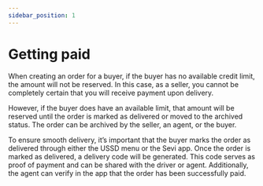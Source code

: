 ```yaml
---
sidebar_position: 1
---
```

# Getting paid

When creating an order for a buyer, if the buyer has no available credit limit, the amount will not be reserved. In this case, as a seller, you cannot be completely certain that you will receive payment upon delivery.

However, if the buyer does have an available limit, that amount will be reserved until the order is marked as delivered or moved to the archived status. The order can be archived by the seller, an agent, or the buyer.

To ensure smooth delivery, it’s important that the buyer marks the order as delivered through either the USSD menu or the Sevi app. Once the order is marked as delivered, a delivery code will be generated. This code serves as proof of payment and can be shared with the driver or agent. Additionally, the agent can verify in the app that the order has been successfully paid.
